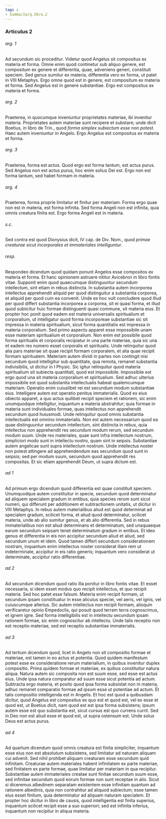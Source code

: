 ```yaml
---
tags : 
- Summa/Ia/q.50/a.2
---
```


### Articulus 2

###### arg. 1
Ad secundum sic proceditur. Videtur quod Angelus sit compositus ex materia et forma. Omne enim quod continetur sub aliquo genere, est compositum ex genere et differentia, quae, adveniens generi, constituit speciem. Sed genus sumitur ex materia, differentia vero ex forma, ut patet in VIII Metaphys. Ergo omne quod est in genere, est compositum ex materia et forma. Sed Angelus est in genere substantiae. Ergo est compositus ex materia et forma.

###### arg. 2
Praeterea, in quocumque inveniuntur proprietates materiae, ibi invenitur materia. Proprietates autem materiae sunt recipere et substare; unde dicit Boetius, in libro de Trin., quod *forma simplex subiectum esse non potest*. Haec autem inveniuntur in Angelo. Ergo Angelus est compositus ex materia et forma.

###### arg. 3
Praeterea, forma est actus. Quod ergo est forma tantum, est actus purus. Sed Angelus non est actus purus, hoc enim solius Dei est. Ergo non est forma tantum, sed habet formam in materia.

###### arg. 4
Praeterea, forma proprie limitatur et finitur per materiam. Forma ergo quae non est in materia, est forma infinita. Sed forma Angeli non est infinita, quia omnis creatura finita est. Ergo forma Angeli est in materia.

###### s.c.
Sed contra est quod Dionysius dicit, IV cap. de Div. Nom., quod *primae creaturae sicut incorporales et immateriales intelliguntur*.

###### resp.
Respondeo dicendum quod quidam ponunt Angelos esse compositos ex materia et forma. Et hanc opinionem astruere nititur Avicebron in libro fontis vitae. Supponit enim quod quaecumque distinguuntur secundum intellectum, sint etiam in rebus distincta. In substantia autem incorporea intellectus apprehendit aliquid per quod distinguitur a substantia corporea, et aliquid per quod cum ea convenit. Unde ex hoc vult concludere quod illud per quod differt substantia incorporea a corporea, sit ei quasi forma, et illud quod subiicitur huic formae distinguenti quasi commune, sit materia eius. Et propter hoc ponit quod eadem est materia universalis spiritualium et corporalium, ut intelligatur quod forma incorporeae substantiae sic sit impressa in materia spiritualium, sicut forma quantitatis est impressa in materia corporalium. Sed primo aspectu apparet esse impossibile unam esse materiam spiritualium et corporalium. Non enim est possibile quod forma spiritualis et corporalis recipiatur in una parte materiae, quia sic una et eadem res numero esset corporalis et spiritualis. Unde relinquitur quod alia pars materiae sit quae recipit formam corporalem, et alia quae recipit formam spiritualem. Materiam autem dividi in partes non contingit nisi secundum quod intelligitur sub quantitate, qua remota, remanet substantia indivisibilis, ut dicitur in I Physic. Sic igitur relinquitur quod materia spiritualium sit subiecta quantitati, quod est impossibile. Impossibile est ergo quod una sit materia corporalium et spiritualium. Sed adhuc ulterius impossibile est quod substantia intellectualis habeat qualemcumque materiam. Operatio enim cuiuslibet rei est secundum modum substantiae eius. Intelligere autem est operatio penitus immaterialis. Quod ex eius obiecto apparet, a quo actus quilibet recipit speciem et rationem, sic enim unumquodque intelligitur, inquantum a materia abstrahitur; quia formae in materia sunt individuales formae, quas intellectus non apprehendit secundum quod huiusmodi. Unde relinquitur quod omnis substantia intellectualis est omnino immaterialis. Non est autem necessarium quod ea quae distinguuntur secundum intellectum, sint distincta in rebus, quia intellectus non apprehendit res secundum modum rerum, sed secundum modum suum. Unde res materiales, quae sunt infra intellectum nostrum, simpliciori modo sunt in intellectu nostro, quam sint in seipsis. Substantiae autem angelicae sunt supra intellectum nostrum. Unde intellectus noster non potest attingere ad apprehendendum eas secundum quod sunt in seipsis; sed per modum suum, secundum quod apprehendit res compositas. Et sic etiam apprehendit Deum, ut supra dictum est.

###### ad 1
Ad primum ergo dicendum quod differentia est quae constituit speciem. Unumquodque autem constituitur in specie, secundum quod determinatur ad aliquem specialem gradum in entibus, quia species rerum sunt sicut numeri, qui differunt per additionem et subtractionem unitatis, ut dicitur in VIII Metaphys. In rebus autem materialibus aliud est quod determinat ad specialem gradum, scilicet forma, et aliud quod determinatur, scilicet materia, unde ab alio sumitur genus, et ab alio differentia. Sed in rebus immaterialibus non est aliud determinans et determinatum, sed unaquaeque earum secundum seipsam tenet determinatum gradum in entibus. Et ideo genus et differentia in eis non accipitur secundum aliud et aliud, sed secundum unum et idem. Quod tamen differt secundum considerationem nostram, inquantum enim intellectus noster considerat illam rem ut indeterminate, accipitur in eis ratio generis; inquantum vero considerat ut determinate, accipitur ratio differentiae.

###### ad 2
Ad secundum dicendum quod ratio illa ponitur in libro fontis vitae. Et esset necessaria, si idem esset modus quo recipit intellectus, et quo recipit materia. Sed hoc patet esse falsum. Materia enim recipit formam, ut secundum ipsam constituatur in esse alicuius speciei, vel aeris, vel ignis, vel cuiuscumque alterius. Sic autem intellectus non recipit formam, alioquin verificaretur opinio Empedoclis, qui posuit quod terram terra cognoscimus, et ignem igne. Sed forma intelligibilis est in intellectu secundum ipsam rationem formae, sic enim cognoscitur ab intellectu. Unde talis receptio non est receptio materiae, sed est receptio substantiae immaterialis.

###### ad 3
Ad tertium dicendum quod, licet in Angelo non sit compositio formae et materiae, est tamen in eo actus et potentia. Quod quidem manifestum potest esse ex consideratione rerum materialium, in quibus invenitur duplex compositio. Prima quidem formae et materiae, ex quibus constituitur natura aliqua. Natura autem sic composita non est suum esse, sed esse est actus eius. Unde ipsa natura comparatur ad suum esse sicut potentia ad actum. Subtracta ergo materia, et posito quod ipsa forma subsistat non in materia, adhuc remanet comparatio formae ad ipsum esse ut potentiae ad actum. Et talis compositio intelligenda est in Angelis. Et hoc est quod a quibusdam dicitur, quod Angelus est compositus ex quo est et quod est, vel ex esse et quod est, ut Boetius dicit, nam quod est est ipsa forma subsistens; ipsum autem esse est quo substantia est, sicut cursus est quo currens currit. Sed in Deo non est aliud esse et quod est, ut supra ostensum est. Unde solus Deus est actus purus.

###### ad 4
Ad quartum dicendum quod omnis creatura est finita simpliciter, inquantum esse eius non est absolutum subsistens, sed limitatur ad naturam aliquam cui advenit. Sed nihil prohibet aliquam creaturam esse secundum quid infinitam. Creaturae autem materiales habent infinitatem ex parte materiae, sed finitatem ex parte formae, quae limitatur per materiam in qua recipitur. Substantiae autem immateriales creatae sunt finitae secundum suum esse, sed infinitae secundum quod eorum formae non sunt receptae in alio. Sicut si diceremus albedinem separatam existentem esse infinitam quantum ad rationem albedinis, quia non contrahitur ad aliquod subiectum; esse tamen eius esset finitum, quia determinatur ad aliquam naturam specialem. Et propter hoc dicitur in libro de causis, quod intelligentia est finita superius, inquantum scilicet recipit esse a suo superiori; sed est infinita inferius, inquantum non recipitur in aliqua materia.

